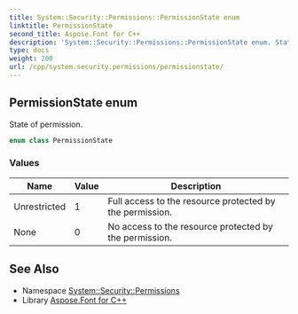 ```yaml
---
title: System::Security::Permissions::PermissionState enum
linktitle: PermissionState
second_title: Aspose.Font for C++
description: 'System::Security::Permissions::PermissionState enum. State of permission in C++.'
type: docs
weight: 200
url: /cpp/system.security.permissions/permissionstate/
---
```

## PermissionState enum


State of permission.

```cpp
enum class PermissionState
```

### Values

| Name | Value | Description |
| --- | --- | --- |
| Unrestricted | 1 | Full access to the resource protected by the permission. |
| None | 0 | No access to the resource protected by the permission. |

## See Also

* Namespace [System::Security::Permissions](../)
* Library [Aspose.Font for C++](../../)
